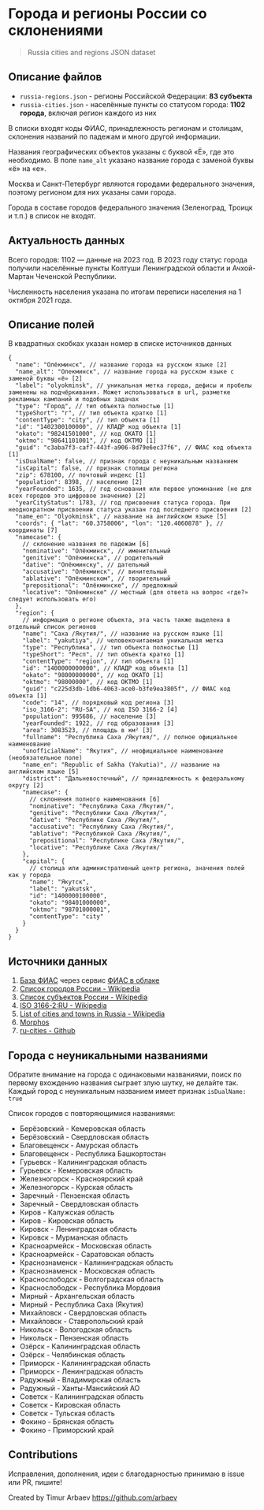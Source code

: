 # Города и регионы России со склонениями

> Russia cities and regions JSON dataset

## Описание файлов

- `russia-regions.json` - регионы Российской Федерации: **83 субъекта**
- `russia-cities.json` - населённые пункты со статусом города: **1102 города**, включая регион каждого из них

В списки входят коды ФИАС, принадлежность регионам и столицам, склонения названий по падежам и много другой информации.

Названия географических объектов указаны с буквой «Ё», где это необходимо. В поле `name_alt` указано название города с заменой буквы «ё» на «е».

Москва и Санкт-Петербург являются городами федерального значения, поэтому регионом для них указаны сами города.

Города в составе городов федерального значения (Зеленоград, Троицк и т.п.) в список не входят.

## Актуальность данных

Всего городов: 1102 — данные на 2023 год. В 2023 году статус города получили населённые пункты Колтуши Ленинградской области и Ачхой-Мартан Чеченской Республики.

Численность населения указана по итогам переписи населения на 1 октября 2021 года.

## Описание полей

В квадратных скобках указан номер в списке источников данных

```jsonc
{
  "name": "Олёкминск", // название города на русском языке [2]
  "name_alt": "Олекминск", // название города на русском языке с заменой буквы «ё» [2]
  "label": "olyokminsk", // уникальная метка города, дефисы и пробелы заменены на подчёркивания. Может использоваться в url, разметке рекламных кампаний и подобных задачах
  "type": "Город", // тип объекта полностью [1]
  "typeShort": "г", // тип объекта кратко [1]
  "contentType": "city", // тип объекта [1]
  "id": "1402300100000", // КЛАДР код объекта [1]
  "okato": "98241501000", // код ОКАТО [1]
  "oktmo": "98641101001", // код ОКТМО [1]
  "guid": "c3aba7f3-caf7-443f-a906-8d79e6ec37f6", // ФИАС код объекта [1]
  "isDualName": false, // признак города с неуникальным названием
  "isCapital": false, // признак столицы региона
  "zip": 678100, // почтовый индекс [1]
  "population": 8398, // население [2]
  "yearFounded": 1635, // год основания или первое упоминание (не для всех городов это цифровое значение) [2]
  "yearCityStatus": 1783, // год присвоения статуса города. При неоднократном присвоении статуса указан год последнего присвоения [2]
  "name_en": "Olyokminsk", // название на английском языке [5]
  "coords": { "lat": "60.3758006", "lon": "120.4060878" }, // координаты [7]
  "namecase": {
    // склонение названия по падежам [6]
    "nominative": "Олёкминск", // именительный
    "genitive": "Олёкминска", // родительный
    "dative": "Олёкминску", // дательный
    "accusative": "Олёкминск", // винительный
    "ablative": "Олёкминском", // творительный
    "prepositional": "Олёкминске", // предложный
    "locative": "Олёкминске" // местный (для ответа на вопрос «где?» следует использовать его)
  },
  "region": {
    // информация о регионе объекта, эта часть также выделена в отдельный список регионов
    "name": "Саха /Якутия/", // название на русском языке [1]
    "label": "yakutiya", // человекочитаемая уникальная метка
    "type": "Республика", // тип объекта полностью [1]
    "typeShort": "Респ", // тип объекта кратко [1]
    "contentType": "region", // тип объекта [1]
    "id": "1400000000000", // КЛАДР код объекта [1]
    "okato": "98000000000", // код ОКАТО [1]
    "oktmo": "98000000", // код ОКТМО [1]
    "guid": "c225d3db-1db6-4063-ace0-b3fe9ea3805f", // ФИАС код объекта [1]
    "code": "14", // порядковый код региона [3]
    "iso_3166-2": "RU-SA", // код ISO 3166-2 [4]
    "population": 995686, // население [3]
    "yearFounded": 1922, // год образования [3]
    "area": 3083523, // площадь в км² [3]
    "fullname": "Республика Саха /Якутия/", // полное официальное наименование
    "unofficialName": "Якутия", // неофициальное наименование (необязательное поле)
    "name_en": "Republic of Sakha (Yakutia)", // название на английском языке [5]
    "district": "Дальневосточный", // принадлежность к федеральному округу [2]
    "namecase": {
      // склонения полного наименования [6]
      "nominative": "Республика Саха /Якутия/",
      "genitive": "Республики Саха /Якутия/",
      "dative": "Республике Саха /Якутия/",
      "accusative": "Республику Саха /Якутия/",
      "ablative": "Республикой Саха /Якутия/",
      "prepositional": "Республике Саха /Якутия/",
      "locative": "Республике Саха /Якутия/"
    },
    "capital": {
      // столица или административный центр региона, значения полей как у города
      "name": "Якутск",
      "label": "yakutsk",
      "id": "1400000100000",
      "okato": "98401000000",
      "oktmo": "98701000001",
      "contentType": "city"
    }
  }
}
```

## Источники данных

1. [База ФИАС](https://fias.nalog.ru/) через сервис [ФИАС в облаке](https://kladr-api.ru/)
2. [Список городов России - Wikipedia](https://ru.wikipedia.org/wiki/%D0%A1%D0%BF%D0%B8%D1%81%D0%BE%D0%BA_%D0%B3%D0%BE%D1%80%D0%BE%D0%B4%D0%BE%D0%B2_%D0%A0%D0%BE%D1%81%D1%81%D0%B8%D0%B8)
3. [Список субъектов России - Wikipedia](https://en.wikipedia.org/wiki/Federal_subjects_of_Russia#List)
4. [ISO 3166-2:RU - Wikipedia](https://ru.wikipedia.org/wiki/ISO_3166-2:RU)
5. [List of cities and towns in Russia - Wikipedia](https://en.wikipedia.org/wiki/List_of_cities_and_towns_in_Russia)
6. [Morphos](https://github.com/wapmorgan/Morphos)
7. [ru-cities - Github](https://github.com/epogrebnyak/ru-cities)

## Города с неуникальными названиями

Обратите внимание на города с одинаковыми названиями, поиск по первому вхождению названия сыграет злую шутку, не делайте так. Каждый город с неуникальным названием имеет признак `isDualName: true`

Список городов с повторяющимися названиями:

- Берёзовский - Кемеровская область
- Берёзовский - Свердловская область
- Благовещенск - Амурская область
- Благовещенск - Республика Башкортостан
- Гурьевск - Калининградская область
- Гурьевск - Кемеровская область
- Железногорск - Красноярский край
- Железногорск - Курская область
- Заречный - Пензенская область
- Заречный - Свердловская область
- Киров - Калужская область
- Киров - Кировская область
- Кировск - Ленинградская область
- Кировск - Мурманская область
- Красноармейск - Московская область
- Красноармейск - Саратовская область
- Краснознаменск - Калининградская область
- Краснознаменск - Московская область
- Краснослободск - Волгоградская область
- Краснослободск - Республика Мордовия
- Мирный - Архангельская область
- Мирный - Республика Саха (Якутия)
- Михайловск - Свердловская область
- Михайловск - Ставропольский край
- Никольск - Вологодская область
- Никольск - Пензенская область
- Озёрск - Калининградская область
- Озёрск - Челябинская область
- Приморск - Калининградская область
- Приморск - Ленинградская область
- Радужный - Владимирская область
- Радужный - Ханты-Мансийский АО
- Советск - Калининградская область
- Советск - Кировская область
- Советск - Тульская область
- Фокино - Брянская область
- Фокино - Приморский край

## Contributions

Исправления, дополнения, идеи с благодарностью принимаю в issue или PR, пишите!

Created by Timur Arbaev https://github.com/arbaev
